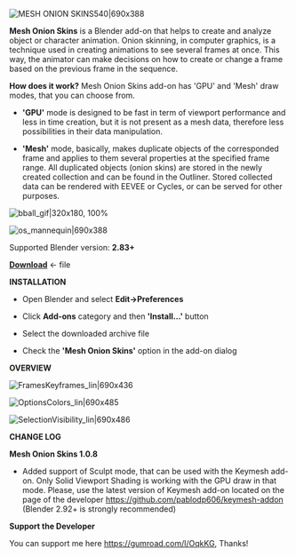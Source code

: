 ![MESH ONION SKINS540|690x388](images/MESH_ONION_SKINS540.png)

**Mesh Onion Skins**  is a Blender add-on that helps to create and analyze object or character animation. Onion skinning, in computer graphics, is a technique used in creating animations to see several frames at once. This way, the animator can make decisions on how to create or change a frame based on the previous frame in the sequence.

**How does it work?** Mesh Onion Skins add-on has 'GPU' and 'Mesh' draw modes, that you can choose from.

- **'GPU'** mode is designed to be fast in term of viewport performance and less in time creation, but it is not present as a mesh data, therefore less possibilities in their data manipulation.

- **'Mesh'** mode, basically, makes duplicate objects of the corresponded frame and applies to them several properties at the specified frame range. All duplicated objects (onion skins) are stored in the newly created collection and can be found in the Outliner. Stored collected data can be rendered with EEVEE or Cycles, or can be served for other purposes.

![bball_gif|320x180, 100%](images/bball_gif.gif) 

![os_mannequin|690x388](images/os_mannequin540.gif) 

Supported Blender version: **2.83+**

[**Download**](https://github.com/tingjoybits/Mesh_Onion_Skins/releases/download/1.0.8/Mesh_Onion_Skins108.zip) <- file

**INSTALLATION**
- Open Blender and select **Edit->Preferences**

- Click **Add-ons**  category and then **'Install...'**  button

- Select the downloaded archive file

- Check the **'Mesh Onion Skins'**  option in the add-on dialog

**OVERVIEW**

![FramesKeyframes_lin|690x436](images/FramesKeyframes_lin.png) 

![OptionsColors_lin|690x485](images/OptionsColors_lin.png) 

![SelectionVisibility_lin|690x486](images/SelectionVisibility_lin.png)

**CHANGE LOG**

**Mesh Onion Skins 1.0.8**

- Added support of Sculpt mode, that can be used with the Keymesh add-on. Only Solid Viewport Shading is working with the GPU draw in that mode. Please, use the latest version of Keymesh add-on located on the page of the developer https://github.com/pablodp606/keymesh-addon
(Blender 2.92+ is strongly recommended)

**Support the Developer**

You can support me here https://gumroad.com/l/OqkKG, Thanks!

